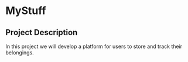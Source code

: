 # MyStuff

## Project Description

In this project we will develop a platform for users to store and track their belongings. 



